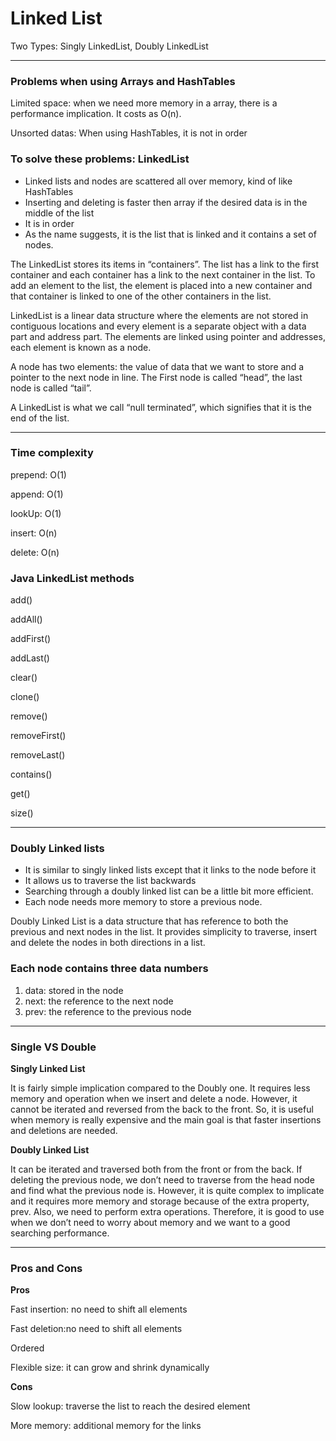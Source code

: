 # Linked List

Two Types: Singly LinkedList, Doubly LinkedList

---

### Problems when using Arrays and HashTables

Limited space: when we need more memory in a array, there is a performance implication. It costs as O(n).

Unsorted datas: When using HashTables, it is not in order

### To solve these problems: LinkedList

- Linked lists and nodes are scattered all over memory, kind of like HashTables
- Inserting and deleting is faster then array if the desired data is in the middle of the list
- It is in order
- As the name suggests, it is the list that is linked and it contains a set of nodes.

The LinkedList stores its items in “containers”. The list has a link to the first container and each container has a link to the next container in the list. To add an element to the list, the element is placed into a new container and that container is linked to one of the other containers in the list.

LinkedList is a linear data structure where the elements are not stored in contiguous locations and every element is a separate object with a data part and address part. The elements are linked using pointer and addresses, each element is known as a node.

A node has two elements: the value of data that we want to store and a pointer to the next node in line. The First node is called “head”, the last node is called “tail”.

A LinkedList is what we call “null terminated”, which signifies that it is the end of the list.

---

### Time complexity

prepend: O(1)

append: O(1)

lookUp: O(1)

insert: O(n)

delete: O(n)

### Java LinkedList methods

add()

addAll()

addFirst()

addLast()

clear()

clone()

remove()

removeFirst()

removeLast()

contains()

get()

size()

---

### Doubly Linked lists

- It is similar to singly linked lists except that it links to the node before it
- It allows us to traverse the list backwards
- Searching through a doubly linked list can be a little bit more efficient.
- Each node needs more memory to store a previous node.

Doubly Linked List is a data structure that has reference to both the previous and next nodes in the list. It provides simplicity to traverse, insert and delete the nodes in both directions in a list.

### Each node contains three data numbers

1. data: stored in the node
2. next: the reference to the next node
3. prev: the reference to the previous node

---

### Single VS Double

**Singly Linked List**

It is fairly simple implication compared to the Doubly one. It requires less memory and operation when we insert and delete a node. However, it cannot be iterated and reversed from the back to the front. So, it is useful when memory is really expensive and the main goal is that faster insertions and deletions are needed.

**Doubly Linked List**

It can be iterated and traversed both from the front or from the back. If deleting the previous node, we don’t need to traverse from the head node and find what the previous node is. However, it is quite complex to implicate and it requires more memory and storage because of the extra property, prev. Also, we need to perform extra operations. Therefore, it is good to use when we don’t need to worry about memory and we want to a good searching performance.

---

### Pros and Cons

**Pros**

Fast insertion: no need to shift all elements

Fast deletion:no need to shift all elements

Ordered

Flexible size: it can grow and shrink dynamically

**Cons**

Slow lookup: traverse the list to reach the desired element

More memory: additional memory for the links